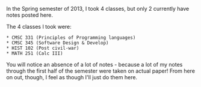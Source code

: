 In the Spring semester of 2013, I took 4 classes, but only 2 currently have
notes posted here. 

The 4 classes I took were: 

    * CMSC 331 (Principles of Programming languages) 
    * CMSC 345 (Software Design & Develop) 
    * HIST 102 (Post civil-war) 
    * MATH 251 (Calc III) 

You will notice an absence of a lot of notes - because a lot of my notes
through the first half of the semester were taken on actual paper! From
here on out, though, I feel as though I'll just do them here. 